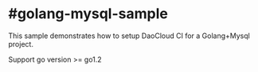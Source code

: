 #golang-mysql-sample
=====
This sample demonstrates how to setup DaoCloud CI for a Golang+Mysql project.

Support go version >= go1.2
